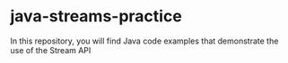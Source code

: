 # java-streams-practice
In this repository, you will find Java code examples that demonstrate the use of the Stream API

